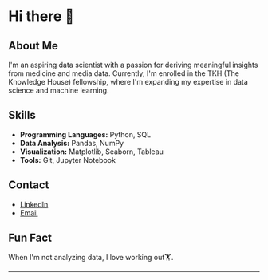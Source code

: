 # Hi there 👋

## About Me

I'm an aspiring data scientist with a passion for deriving meaningful insights from medicine and media data. Currently, I'm enrolled in the TKH (The Knowledge House) fellowship, where I'm expanding my expertise in data science and machine learning.

## Skills

- **Programming Languages:** Python, SQL
- **Data Analysis:** Pandas, NumPy
- **Visualization:** Matplotlib, Seaborn, Tableau
- **Tools:** Git, Jupyter Notebook

## Contact

- [LinkedIn](https://www.linkedin.com/in/jianwengg/)
- [Email](jweng8900@gmail.com)

## Fun Fact

When I'm not analyzing data, I love working out🏋.

---

